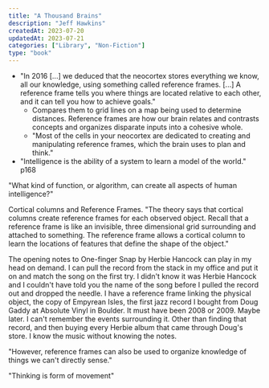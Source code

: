 ```yaml
---
title: "A Thousand Brains"
description: "Jeff Hawkins"
createdAt: 2023-07-20
updatedAt: 2023-07-21
categories: ["Library", "Non-Fiction"]
type: "book"
---
```


- "In 2016 [...] we deduced that the neocortex stores everything we know, all our knowledge, using something called reference frames. [...] A reference frame tells you where things are located relative to each other, and it can tell you how to achieve goals."
  - Compares them to grid lines on a map being used to determine distances. Reference frames are how our brain relates and contrasts concepts and organizes disparate inputs into a cohesive whole.
  - "Most of the cells in your neocortex are dedicated to creating and manipulating reference frames, which the brain uses to plan and think."
- "Intelligence is the ability of a system to learn a model of the world." p168

"What kind of function, or algorithm, can create all aspects of human intelligence?"

Cortical columns and Reference Frames. "The theory says that cortical columns create reference frames for each observed object. Recall that a reference frame is like an invisible, three dimensional grid surrounding and attached to something. The reference frame allows a cortical column to learn the locations of features that define the shape of the object."

The opening notes to One-finger Snap by Herbie Hancock can play in my head on demand. I can pull the record from the stack in my office and put it on and match the song on the first try. I didn't know it was Herbie Hancock and I couldn't have told you the name of the song before I pulled the record out and dropped the needle. I have a reference frame linking the physical object, the copy of Empyrean Isles, the first jazz record I bought from Doug Gaddy at Absolute Vinyl in Boulder. It must have been 2008 or 2009. Maybe later. I can't remember the events surrounding it. Other than finding that record, and then buying every Herbie album that came through Doug's store. I know the music without knowing the notes.

"However, reference frames can also be used to organize knowledge of things we can't directly sense."

"Thinking is form of movement"
